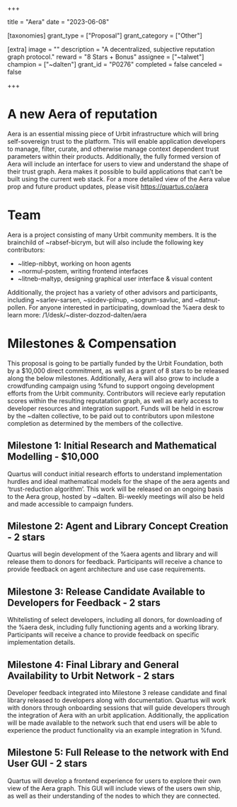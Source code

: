 +++

title = "Aera"
date = "2023-06-08"

[taxonomies]
grant_type = ["Proposal"]
grant_category = ["Other"]

[extra]
image = ""
description = "A decentralized, subjective reputation graph protocol."
reward = "8 Stars + Bonus"
assignee = ["~talwet"]
champion = ["~dalten"]
grant_id = "P0276"
completed = false
canceled = false

+++

# A new Aera of reputation

Aera is an essential missing piece of Urbit infrastructure which will bring self-sovereign trust to the platform. This will enable application developers to manage, filter, curate, and otherwise manage context dependent trust parameters within their products. Additionally, the fully formed version of Aera will include an interface for users to view and understand the shape of their trust graph. Aera makes it possible to build applications that can’t be built using the current web stack. For a more detailed view of the Aera value prop and future product updates, please visit https://quartus.co/aera

# Team
Aera is a project consisting of many Urbit community members. It is the brainchild of ~rabsef-bicrym, but will also include the following key contributors:
- ~litlep-nibbyt, working on hoon agents
- ~normul-postem, writing frontend interfaces
- ~litneb-maltyp, designing graphical user interface & visual content

Additionally, the project has a variety of other advisors and participants, including ~sarlev-sarsen, ~sicdev-pilnup, ~sogrum-savluc, and ~datnut-pollen. For anyone interested in participating, download the %aera desk to learn more: /1/desk/~dister-dozzod-dalten/aera

# Milestones & Compensation
This proposal is going to be partially funded by the Urbit Foundation, both by a $10,000 direct commitment, as well as a grant of 8 stars to be released along the below milestones. Additionally, Aera will also grow to include a crowdfunding campaign using %fund to support ongoing development efforts from the Urbit community. Contributors will recieve early reputation scores within the resulting reputatation graph, as well as early access to developer resources and integration support. Funds will be held in escrow by the ~dalten collective, to be paid out to contributors upon milestone completion as determined by the members of the collective.

## Milestone 1: Initial Research and Mathematical Modelling - $10,000
Quartus will conduct initial research efforts to understand implementation hurdles and ideal mathematical models for the shape of the aera agents and ‘trust-reduction algorithm’. This work will be released on an ongoing basis to the Aera group, hosted by ~dalten. Bi-weekly meetings will also be held and made accessible to campaign funders.

## Milestone 2: Agent and Library Concept Creation - 2 stars
Quartus will begin development of the %aera agents and library and will release them to donors for feedback. Participants will receive a chance to provide feedback on agent architecture and use case requirements.

## Milestone 3: Release Candidate Available to Developers for Feedback - 2 stars
Whitelisting of select developers, including all donors, for downloading of the %aera desk, including fully functioning agents and a working library. Participants will receive a chance to provide feedback on specific implementation details. 

## Milestone 4: Final Library and General Availability to Urbit Network - 2 stars
Developer feedback integrated into Milestone 3 release candidate and final library released to developers along with documentation. Quartus will work with donors through onboarding sessions that will guide developers through the integration of Aera with an urbit application.  Additionally, the application will be made available to the network such that end users will be able to experience the product functionality via an example integration in %fund.

## Milestone 5: Full Release to the network with End User GUI - 2 stars
Quartus will develop a frontend experience for users to explore their own view of the Aera graph. This GUI will include views of the users own ship, as well as their understanding of the nodes to which they are connected.